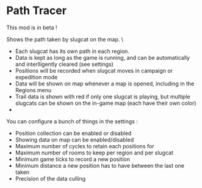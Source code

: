 # Path Tracer
This mod is in beta !

Shows the path taken by slugcat on the map. \
- Each slugcat has its own path in each region.
- Data is kept as long as the game is running, and can be automatically and interlligently cleared (see settings)
- Positions will be recorded when slugcat moves in campaign or expedition mode
- Data will be shown on map whenever a map is opened, including in the Regions menu
- Trail data is shown with red if only one slugcat is playing, but multiple slugcats can be shown on the in-game map (each have their own color)
- 

You can configure a bunch of things in the settings :
- Position collection can be enabled or disabled
- Showing data on map can be enabled/disabled
- Maximum number of cycles to retain each positions for
- Maximum number of rooms to keep per region and per slugcat
- Minimum game ticks to record a new position
- Minimum distance a new position has to have between the last one taken
- Precision of the data culling